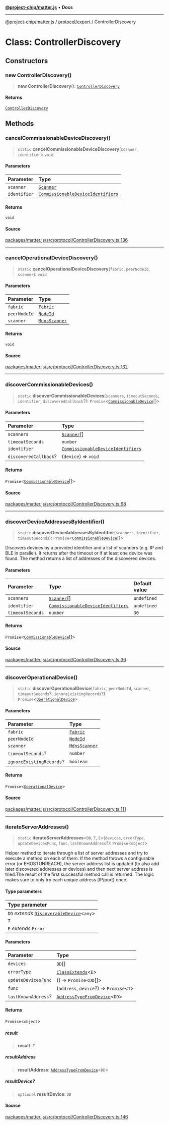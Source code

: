 [**@project-chip/matter.js**](../../../README.md) • **Docs**

***

[@project-chip/matter.js](../../../modules.md) / [protocol/export](../README.md) / ControllerDiscovery

# Class: ControllerDiscovery

## Constructors

### new ControllerDiscovery()

> **new ControllerDiscovery**(): [`ControllerDiscovery`](ControllerDiscovery.md)

#### Returns

[`ControllerDiscovery`](ControllerDiscovery.md)

## Methods

### cancelCommissionableDeviceDiscovery()

> `static` **cancelCommissionableDeviceDiscovery**(`scanner`, `identifier`): `void`

#### Parameters

| Parameter | Type |
| :------ | :------ |
| `scanner` | [`Scanner`](../../../common/export/interfaces/Scanner.md) |
| `identifier` | [`CommissionableDeviceIdentifiers`](../../../common/export/README.md#commissionabledeviceidentifiers) |

#### Returns

`void`

#### Source

[packages/matter.js/src/protocol/ControllerDiscovery.ts:136](https://github.com/project-chip/matter.js/blob/7a8cbb56b87d4ccf34bec5a9a95ab40a1711324f/packages/matter.js/src/protocol/ControllerDiscovery.ts#L136)

***

### cancelOperationalDeviceDiscovery()

> `static` **cancelOperationalDeviceDiscovery**(`fabric`, `peerNodeId`, `scanner`): `void`

#### Parameters

| Parameter | Type |
| :------ | :------ |
| `fabric` | [`Fabric`](../../../fabric/export/classes/Fabric.md) |
| `peerNodeId` | [`NodeId`](../../../datatype/export/README.md#nodeid) |
| `scanner` | [`MdnsScanner`](../../../mdns/export/classes/MdnsScanner.md) |

#### Returns

`void`

#### Source

[packages/matter.js/src/protocol/ControllerDiscovery.ts:132](https://github.com/project-chip/matter.js/blob/7a8cbb56b87d4ccf34bec5a9a95ab40a1711324f/packages/matter.js/src/protocol/ControllerDiscovery.ts#L132)

***

### discoverCommissionableDevices()

> `static` **discoverCommissionableDevices**(`scanners`, `timeoutSeconds`, `identifier`, `discoveredCallback`?): `Promise`\<[`CommissionableDevice`](../../../common/export/README.md#commissionabledevice)[]\>

#### Parameters

| Parameter | Type |
| :------ | :------ |
| `scanners` | [`Scanner`](../../../common/export/interfaces/Scanner.md)[] |
| `timeoutSeconds` | `number` |
| `identifier` | [`CommissionableDeviceIdentifiers`](../../../common/export/README.md#commissionabledeviceidentifiers) |
| `discoveredCallback`? | (`device`) => `void` |

#### Returns

`Promise`\<[`CommissionableDevice`](../../../common/export/README.md#commissionabledevice)[]\>

#### Source

[packages/matter.js/src/protocol/ControllerDiscovery.ts:68](https://github.com/project-chip/matter.js/blob/7a8cbb56b87d4ccf34bec5a9a95ab40a1711324f/packages/matter.js/src/protocol/ControllerDiscovery.ts#L68)

***

### discoverDeviceAddressesByIdentifier()

> `static` **discoverDeviceAddressesByIdentifier**(`scanners`, `identifier`, `timeoutSeconds`): `Promise`\<[`CommissionableDevice`](../../../common/export/README.md#commissionabledevice)[]\>

Discovers devices by a provided identifier and a list of scanners (e.g. IP and BLE in parallel).
It returns after the timeout or if at least one device was found.
The method returns a list of addresses of the discovered devices.

#### Parameters

| Parameter | Type | Default value |
| :------ | :------ | :------ |
| `scanners` | [`Scanner`](../../../common/export/interfaces/Scanner.md)[] | `undefined` |
| `identifier` | [`CommissionableDeviceIdentifiers`](../../../common/export/README.md#commissionabledeviceidentifiers) | `undefined` |
| `timeoutSeconds` | `number` | `30` |

#### Returns

`Promise`\<[`CommissionableDevice`](../../../common/export/README.md#commissionabledevice)[]\>

#### Source

[packages/matter.js/src/protocol/ControllerDiscovery.ts:36](https://github.com/project-chip/matter.js/blob/7a8cbb56b87d4ccf34bec5a9a95ab40a1711324f/packages/matter.js/src/protocol/ControllerDiscovery.ts#L36)

***

### discoverOperationalDevice()

> `static` **discoverOperationalDevice**(`fabric`, `peerNodeId`, `scanner`, `timeoutSeconds`?, `ignoreExistingRecords`?): `Promise`\<[`OperationalDevice`](../../../common/export/README.md#operationaldevice)\>

#### Parameters

| Parameter | Type |
| :------ | :------ |
| `fabric` | [`Fabric`](../../../fabric/export/classes/Fabric.md) |
| `peerNodeId` | [`NodeId`](../../../datatype/export/README.md#nodeid) |
| `scanner` | [`MdnsScanner`](../../../mdns/export/classes/MdnsScanner.md) |
| `timeoutSeconds`? | `number` |
| `ignoreExistingRecords`? | `boolean` |

#### Returns

`Promise`\<[`OperationalDevice`](../../../common/export/README.md#operationaldevice)\>

#### Source

[packages/matter.js/src/protocol/ControllerDiscovery.ts:111](https://github.com/project-chip/matter.js/blob/7a8cbb56b87d4ccf34bec5a9a95ab40a1711324f/packages/matter.js/src/protocol/ControllerDiscovery.ts#L111)

***

### iterateServerAddresses()

> `static` **iterateServerAddresses**\<`DD`, `T`, `E`\>(`devices`, `errorType`, `updateDevicesFunc`, `func`, `lastKnownAddress`?): `Promise`\<`object`\>

Helper method to iterate through a list of server addresses and try to execute a method on each of them. If the
method throws a configurable error (or EHOSTUNREACH), the server address list is updated (to also add later
discovered addresses or devices) and then next server address is tried.The result of the first successful method
call is returned. The logic makes sure to only try each unique address (IP/port) once.

#### Type parameters

| Type parameter |
| :------ |
| `DD` *extends* [`DiscoverableDevice`](../../../common/export/README.md#discoverabledevicesa)\<`any`\> |
| `T` |
| `E` *extends* `Error` |

#### Parameters

| Parameter | Type |
| :------ | :------ |
| `devices` | `DD`[] |
| `errorType` | [`ClassExtends`](../../../util/export/README.md#classextendsc)\<`E`\> |
| `updateDevicesFunc` | () => `Promise`\<`DD`[]\> |
| `func` | (`address`, `device`?) => `Promise`\<`T`\> |
| `lastKnownAddress`? | [`AddressTypeFromDevice`](../../../common/export/README.md#addresstypefromdeviced)\<`DD`\> |

#### Returns

`Promise`\<`object`\>

##### result

> **result**: `T`

##### resultAddress

> **resultAddress**: [`AddressTypeFromDevice`](../../../common/export/README.md#addresstypefromdeviced)\<`DD`\>

##### resultDevice?

> `optional` **resultDevice**: `DD`

#### Source

[packages/matter.js/src/protocol/ControllerDiscovery.ts:146](https://github.com/project-chip/matter.js/blob/7a8cbb56b87d4ccf34bec5a9a95ab40a1711324f/packages/matter.js/src/protocol/ControllerDiscovery.ts#L146)
